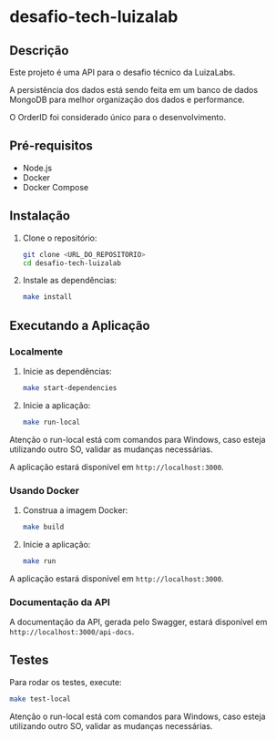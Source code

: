 # desafio-tech-luizalab

## Descrição

Este projeto é uma API para o desafio técnico da LuizaLabs.

A persistência dos dados está sendo feita em um banco de dados MongoDB para melhor organização dos dados e performance.

O OrderID foi considerado único para o desenvolvimento.

## Pré-requisitos

- Node.js
- Docker
- Docker Compose

## Instalação

1. Clone o repositório:
    ```sh
    git clone <URL_DO_REPOSITORIO>
    cd desafio-tech-luizalab
    ```

2. Instale as dependências:
    ```sh
    make install
    ```

## Executando a Aplicação

### Localmente

1. Inicie as dependências:
    ```sh
    make start-dependencies
    ```

2. Inicie a aplicação:
    ```sh
    make run-local
    ```
Atenção o run-local está com comandos para Windows, caso esteja utilizando outro SO, validar as mudanças necessárias.

A aplicação estará disponível em `http://localhost:3000`.

### Usando Docker

1. Construa a imagem Docker:
    ```sh
    make build
    ```

2. Inicie a aplicação:
    ```sh
    make run
    ```

A aplicação estará disponível em `http://localhost:3000`.

### Documentação da API

A documentação da API, gerada pelo Swagger, estará disponível em `http://localhost:3000/api-docs`.

## Testes

Para rodar os testes, execute:
```sh
make test-local
```
Atenção o run-local está com comandos para Windows, caso esteja utilizando outro SO, validar as mudanças necessárias.